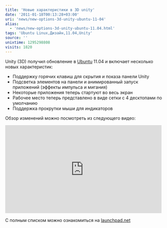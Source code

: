 ```yaml
---
title: 'Новые характеристики в 3D unity'
date: '2011-01-18T00:13:28+03:00'
uri: 'news/new-options-3d-unity-ubuntu-11-04'
alias: 
  - 'news/new-options-3d-unity-ubuntu-11.04.html'
tags: 'Ubuntu Linux,Дизайн,11.04,Unity'
source: ''
unixtime: 1295298808
visits: 1820
---
```

Unity (3D) получил обновление в [Ubuntu](ubuntu/) 11.04 и включает несколько новых характеристик:

*   Поддержку горячих клавиш для скрытия и показа панели Unity
*   Подсветка элементов на панели и анимированный запуск приложений (эффекты импульса и мигания)
*   Некоторые приложения теперь стартуют во весь экран
*   Рабочее место теперь представлено в виде сетки с 4 десктопами по умолчанию
*   Поддержка прокрутки мыши для индикаторов

Обзор изменений можно посмотреть из следующего видео:

 <iframe width="500" height="281" src="https://www.youtube.com/embed/kOuMKfV20qo" frameborder="0" allowfullscreen=""></iframe>

С полным списком можно ознакомиться на [launchpad.net](https://launchpad.net/ubuntu/+source/unity/3.2.12-0ubuntu1)
